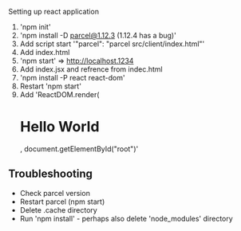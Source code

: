 Setting up react application

1. 'npm init'
2. 'npm install -D parcel@1.12.3 (1.12.4 has a bug)'
3. Add script start '"parcel": "parcel src/client/index.html"'
4. Add index.html
5. 'npm start' => http://localhost.1234
6. Add index.jsx and refrence from indec.html
7. 'npm install -P react react-dom'
8. Restart 'npm start'
9. Add 'ReactDOM.render(<h1>Hello World</h1>, document.getElementById("root")'

## Troubleshooting

* Check parcel version
* Restart parcel (npm start)
* Delete .cache directory
* Run 'npm install' - perhaps also delete 'node_modules' directory

